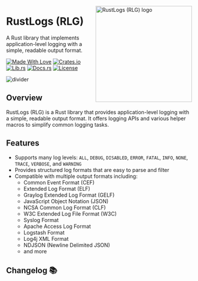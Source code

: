 <!-- markdownlint-disable MD033 MD041 -->

<img src="https://kura.pro/rlg/images/logos/rlg.svg"
alt="RustLogs (RLG) logo" height="261" width="261" align="right" />

<!-- markdownlint-enable MD033 MD041 -->

# RustLogs (RLG)

A Rust library that implements application-level logging with a simple, readable output format.

[![Made With Love][made-with-rust]][05]
[![Crates.io][crates-badge]][07]
[![Lib.rs][libs-badge]][09]
[![Docs.rs][docs-badge]][08]
[![License][license-badge]][02]

![divider][divider]

## Overview

RustLogs (RLG) is a Rust library that provides application-level logging with a simple, readable output format. It offers logging APIs and various helper macros to simplify common logging tasks.

## Features

- Supports many log levels: `ALL`, `DEBUG`, `DISABLED`, `ERROR`, `FATAL`, `INFO`, `NONE`, `TRACE`, `VERBOSE`, and `WARNING`
- Provides structured log formats that are easy to parse and filter
- Compatible with multiple output formats including:
  - Common Event Format (CEF)
  - Extended Log Format (ELF)
  - Graylog Extended Log Format (GELF)
  - JavaScript Object Notation (JSON)
  - NCSA Common Log Format (CLF)
  - W3C Extended Log File Format (W3C)
  - Syslog Format
  - Apache Access Log Format
  - Logstash Format
  - Log4j XML Format
  - NDJSON (Newline Delimited JSON)
  - and more

[02]: http://opensource.org/licenses/MIT
[05]: https://github.com/sebastienrousseau/rlg/graphs/contributors
[07]: https://crates.io/crates/rlg
[08]: https://docs.rs/rlg
[09]: https://lib.rs/crates/rlg

[crates-badge]: https://img.shields.io/crates/v/rlg.svg?style=for-the-badge 'Crates.io'
[divider]: https://kura.pro/common/images/elements/divider.svg "divider"
[docs-badge]: https://img.shields.io/docsrs/rlg.svg?style=for-the-badge 'Docs.rs'
[libs-badge]: https://img.shields.io/badge/lib.rs-v0.0.4-orange.svg?style=for-the-badge 'Lib.rs'
[license-badge]: https://img.shields.io/crates/l/rlg.svg?style=for-the-badge 'License'
[made-with-rust]: https://img.shields.io/badge/rust-f04041?style=for-the-badge&labelColor=c0282d&logo=rust 'Made With Rust'

## Changelog 📚
